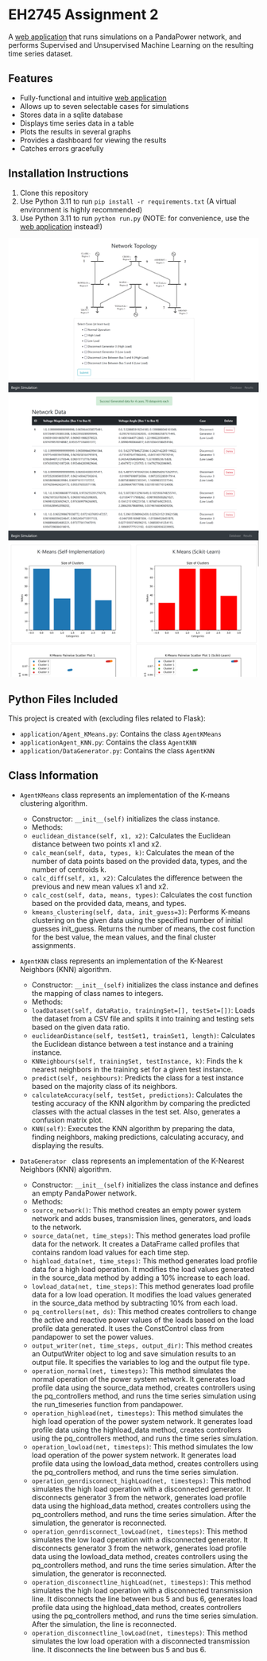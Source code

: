 # EH2745 Assignment 2

A [web application](http://butterytoucan.eu.pythonanywhere.com/) that runs simulations on a PandaPower network, and performs Supervised and Unsupervised Machine Learning on the resulting time series dataset.

## Features
* Fully-functional and intuitive [web application](http://butterytoucan.eu.pythonanywhere.com/)
* Allows up to seven selectable cases for simulations
* Stores data in a sqlite database
* Displays time series data in a table
* Plots the results in several graphs
* Provides a dashboard for viewing the results
* Catches errors gracefully

## Installation Instructions
1. Clone this repository
2. Use Python 3.11 to run `pip install -r requirements.txt` (A virtual environment is highly recommended)
3. Use Python 3.11 to run `python run.py` (NOTE: for convenience, use the [web application](http://butterytoucan.eu.pythonanywhere.com/) instead!)

![Main UI](docs/images/ui.png)
![Data Page](docs/images/data.png)
![Results Page](docs/images/results.png)

## Python Files Included
This project is created with (excluding files related to Flask):
* `application/Agent_KMeans.py`: Contains the class `AgentKMeans`
* `applicationAgent_KNN.py`: Contains the class `AgentKNN`
* `application/DataGenerator.py`: Contains the class `AgentKNN`


## Class Information
* `AgentKMeans` class represents an implementation of the K-means clustering algorithm.
  - Constructor: `__init__(self)` initializes the class instance.
  - Methods:
  -   `euclidean_distance(self, x1, x2)`: Calculates the Euclidean distance between two points x1 and x2.
  -   `calc_mean(self, data, types, k)`: Calculates the mean of the number of data points based on the provided data, types, and the number of centroids k.
  -   `calc_diff(self, x1, x2)`: Calculates the difference between the previous and new mean values x1 and x2.
  -   `calc_cost(self, data, means, types)`: Calculates the cost function based on the provided data, means, and types.
  -   `kmeans_clustering(self, data, init_guess=3)`: Performs K-means clustering on the given data using the specified number of initial guesses init_guess. Returns the number of means, the cost function for the best value, the mean values, and the final cluster assignments.

* `AgentKNN` class represents an implementation of the K-Nearest Neighbors (KNN) algorithm.
  - Constructor: `__init__(self)` initializes the class instance and defines the mapping of class names to integers.
  - Methods:
  - `loadDataset(self, dataRatio, trainingSet=[], testSet=[])`: Loads the dataset from a CSV file and splits it into training and testing sets based on the given data ratio.
  - `euclideanDistance(self, testSet1, trainSet1, length)`: Calculates the Euclidean distance between a test instance and a training instance.
  - `KNNeighbours(self, trainingSet, testInstance, k)`: Finds the k nearest neighbors in the training set for a given test instance.
  - `predict(self, neighbours)`: Predicts the class for a test instance based on the majority class of its neighbors.
  - `calculateAccuracy(self, testSet, predictions)`: Calculates the testing accuracy of the KNN algorithm by comparing the predicted classes with the actual classes in the test set. Also, generates a confusion matrix plot.
  - `KNN(self)`: Executes the KNN algorithm by preparing the data, finding neighbors, making predictions, calculating accuracy, and displaying the results.

* `DataGenerator ` class represents an implementation of the K-Nearest Neighbors (KNN) algorithm.
  - Constructor: `__init__(self)` initializes the class instance and defines an empty PandaPower network.
  - Methods:
  - `source_network()`: This method creates an empty power system network and adds buses, transmission lines, generators, and loads to the network.    
  - `source_data(net, time_steps)`: This method generates load profile data for the network. It creates a DataFrame called profiles that contains random load values for each time step.      
  - `highload_data(net, time_steps)`: This method generates load profile data for a high load operation. It modifies the load values generated in the source_data method by adding a 10% increase to each load.      
  - `lowload_data(net, time_steps)`: This method generates load profile data for a low load operation. It modifies the load values generated in the source_data method by subtracting 10% from each load.     
  - `pq_controllers(net, ds)`: This method creates controllers to change the active and reactive power values of the loads based on the load profile data generated. It uses the ConstControl class from pandapower to set the power values.      
  - `output_writer(net, time_steps, output_dir)`: This method creates an OutputWriter object to log and save simulation results to an output file. It specifies the variables to log and the output file type.      
  - `operation_normal(net, timesteps)`: This method simulates the normal operation of the power system network. It generates load profile data using the source_data method, creates controllers using the pq_controllers method, and runs the time series simulation using the run_timeseries function from pandapower.      
  - `operation_highload(net, timesteps)`: This method simulates the high load operation of the power system network. It generates load profile data using the highload_data method, creates controllers using the pq_controllers method, and runs the time series simulation.      
  - `operation_lowload(net, timesteps)`: This method simulates the low load operation of the power system network. It generates load profile data using the lowload_data method, creates controllers using the pq_controllers method, and runs the time series simulation.      
  - `operation_genrdisconnect_highLoad(net, timesteps)`: This method simulates the high load operation with a disconnected generator. It disconnects generator 3 from the network, generates load profile data using the highload_data method, creates controllers using the pq_controllers method, and runs the time series simulation. After the simulation, the generator is reconnected.      
  - `operation_genrdisconnect_lowLoad(net, timesteps)`: This method simulates the low load operation with a disconnected generator. It disconnects generator 3 from the network, generates load profile data using the lowload_data method, creates controllers using the pq_controllers method, and runs the time series simulation. After the simulation, the generator is reconnected.      
  - `operation_disconnectline_highLoad(net, timesteps)`: This method simulates the high load operation with a disconnected transmission line. It disconnects the line between bus 5 and bus 6, generates load profile data using the highload_data method, creates controllers using the pq_controllers method, and runs the time series simulation. After the simulation, the line is reconnected.      
  - `operation_disconnectline_lowLoad(net, timesteps)`: This method simulates the low load operation with a disconnected transmission line. It disconnects the line between bus 5 and bus 6.





